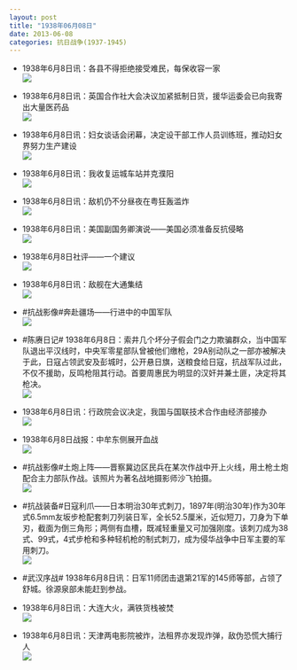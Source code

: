 ```yaml
---
layout: post
title: "1938年06月08日"
date: 2013-06-08
categories: 抗日战争(1937-1945)
---
```


<meta name="referrer" content="no-referrer" />

- 1938年6月8日讯：各县不得拒绝接受难民，每保收容一家 <br/><img src="https://ww2.sinaimg.cn/large/aca367d8jw1e5h4s780qqj20f60a1dh2.jpg" />

- 1938年6月8日讯：英国合作社大会决议加紧抵制日货，援华运委会已向我寄出大量医药品 <br/><img src="https://ww3.sinaimg.cn/large/aca367d8jw1e5h31wjb3qj20hn0a4wgl.jpg" />

- 1938年6月8日讯：妇女谈话会闭幕，决定设干部工作人员训练班，推动妇女界努力生产建设 <br/><img src="https://ww2.sinaimg.cn/large/aca367d8jw1e5h1b4ds71j20580fp3yy.jpg" />

- 1938年6月8日讯：我收复运城车站并克濮阳 <br/><img src="https://ww4.sinaimg.cn/large/aca367d8jw1e5gzkqbbqsj20c1131gqh.jpg" />

- 1938年6月8日讯：敌机仍不分昼夜在粤狂轰滥炸 <br/><img src="https://ww4.sinaimg.cn/large/aca367d8jw1e5gxuhs89hj20c10l8dia.jpg" />

- 1938年6月8日讯：美国副国务卿演说——美国必须准备反抗侵略 <br/><img src="https://ww2.sinaimg.cn/large/aca367d8jw1e5gw3txa5aj20c10fnmys.jpg" />

- 1938年6月8日社评——一个建议 <br/><img src="https://ww3.sinaimg.cn/large/aca367d8jw1e5gudg0jxqj20c10qzadk.jpg" />

- 1938年6月8日讯：敌舰在大通集结 <br/><img src="https://ww1.sinaimg.cn/large/aca367d8jw1e5gsn0tefxj20c10lfta8.jpg" />

- #抗战影像#奔赴疆场——行进中的中国军队 <br/><img src="https://ww3.sinaimg.cn/large/aca367d8jw1e5grhx9rp6j20p20ht77c.jpg" />

- #陈赓日记# 1938年6月8日：索井几个坏分子假会门之力欺骗群众，当中国军队退出平汉线时，中央军零星部队曾被他们缴枪，29A别动队之一部亦被解决于此，日寇占领武安及彭城时，公开悬日旗，送粮食给日寇，抗战军队过此，不仅不援助，反鸣枪阻其行动。首要周惠民为明显的汉奸并兼土匪，决定将其枪决。 <br/><img src="https://ww4.sinaimg.cn/large/aca367d8jw1e5gowh0wkgj20b40f6ta3.jpg" />

- 1938年6月8日讯：行政院会议决定，我国与国联技术合作由经济部接办 <br/><img src="https://ww2.sinaimg.cn/large/aca367d8jw1e5gnfob29lj20g90aowgc.jpg" />

- 1938年6月8日战报：中牟东侧展开血战 <br/><img src="https://ww1.sinaimg.cn/large/aca367d8jw1e5glpbewv6j20c11f0q7w.jpg" />

- #抗战影像#土炮上阵——晋察冀边区民兵在某次作战中开上火线，用土枪土炮配合主力部队作战。该照片为著名战地摄影师沙飞拍摄。 <br/><img src="https://ww2.sinaimg.cn/large/aca367d8jw1e5gjp5ryvwj20hs0bfwgg.jpg" />

- #抗战装备#日寇利爪——日本明治30年式刺刀，1897年(明治30年)作为30年式6.5mm友坂步枪配套刺刀列装日军，全长52.5厘米，近似短刀，刀身为下单刃，截面为倒三角形；两侧有血槽，既减轻重量又可加强刚度。该刺刀成为38式、99式，4式步枪和多种轻机枪的制式刺刀，成为侵华战争中日军主要的军用刺刀。   <br/><img src="https://ww3.sinaimg.cn/large/aca367d8jw1e5gjgqi4v0j20c10svdhx.jpg" />

- #武汉序战# 1938年6月8日讯：日军11师团击退第21军的145师等部，占领了舒城。徐源泉部未能赶到参战。 

- 1938年6月8日讯：大连大火，满铁货栈被焚 <br/><img src="https://ww3.sinaimg.cn/large/aca367d8jw1e5ggi1mm05j20c10jvmyd.jpg" />

- 1938年6月8日讯：天津两电影院被炸，法租界亦发现炸弹，敌伪恐慌大捕行人 <br/><img src="https://ww4.sinaimg.cn/large/aca367d8jw1e5geriyfcpj20ag0lftab.jpg" />


